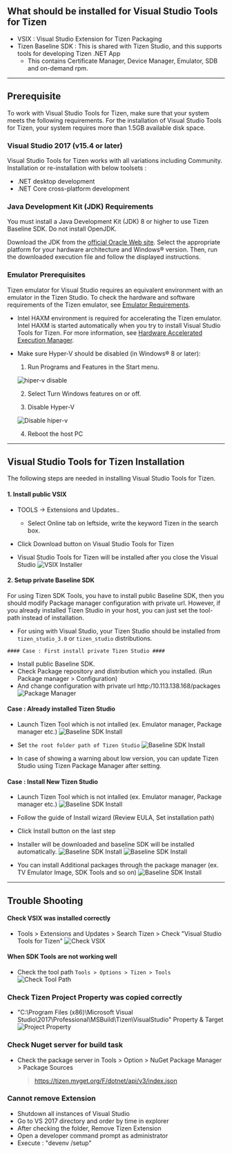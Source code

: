 ## What should be installed for Visual Studio Tools for Tizen ##
- VSIX : Visual Studio Extension for Tizen Packaging
- Tizen Baseline SDK : This is shared with Tizen Studio, and this supports tools for developing Tizen .NET App
  - This contains Certificate Manager, Device Manager, Emulator, SDB and on-demand rpm.

---

## Prerequisite ##
To work with Visual Studio Tools for Tizen, make sure that your system meets the following requirements.
For the installation of Visual Studio Tools for Tizen, your system requires more than 1.5GB available disk space.

### Visual Studio 2017 (v15.4 or later) ###
Visual Studio Tools for Tizen works with all variations including Community. Installation or re-installation with below toolsets :
   - .NET desktop development
   - .NET Core cross-platform development
   
### Java Development Kit (JDK) Requirements ###
You must install a Java Development Kit (JDK) 8 or higher to use Tizen Baseline SDK. Do not install OpenJDK.

Download the JDK from the [official Oracle Web site](http://www.oracle.com/technetwork/java/javase/downloads/index.html). Select the appropriate platform for your hardware architecture and Windows® version. Then, run the downloaded execution file and follow the displayed instructions.

### Emulator Prerequisites ###
Tizen emulator for Visual Studio requires an equivalent environment with an emulator in the Tizen Studio. To check the hardware and software requirements of the Tizen emulator, see [Emulator Requirements](https://developer.tizen.org/development/tizen-studio/download/installing-tizen-studio/prerequisites#emulator).

* Intel HAXM environment is required for accelerating the Tizen emulator. Intel HAXM is started automatically when you try to install Visual Studio Tools for Tizen. For more information, see [Hardware Accelerated Execution Manager](https://developer.tizen.org/development/tizen-studio/download/installing-tizen-studio/hardware-accelerated-execution-manager).
* Make sure Hyper-V should be disabled (in Windows® 8 or later):
   1. Run Programs and Features in the Start menu.

   ![hiper-v disable](image/cs_prerequiste01-250x401.png)

   2. Select Turn Windows features on or off.

   3. Disable Hyper-V

   ![Disable hiper-v](image/cs_prerequiste_disable_hiperv.png)

   4. Reboot the host PC

---

## Visual Studio Tools for Tizen Installation ##
The following steps are needed in installing Visual Studio Tools for Tizen.

   #### 1. Install public VSIX ####

   * TOOLS → Extensions and Updates..
      * Select Online tab on leftside, write the keyword Tizen in the search box.

   * Click Download button on Visual Studio Tools for Tizen

   * Visual Studio Tools for Tizen will be installed after you close the Visual Studio
   ![VSIX Installer](image/HowToInstall_ExtensionsandUpdates4.png)

   #### 2. Setup private Baseline SDK ####

   For using Tizen SDK Tools, you have to install public Baseline SDK, then you should modify Package manager configuration with private url.
   However, if you already installed Tizen Studio in your host, you can just set the tool-path instead of installation.

   * For using with Visual Studio, your Tizen Studio should be installed from ```tizen_studio_3.0``` or ```tizen_studio``` distributions.

    #### Case : First install private Tizen Studio ####
   * Install public Baseline SDK.
   * Check Package repository and distribution which you installed. (Run Package manager > Configuration)
   * And change configuration with private url http:/10.113.138.168/packages
   ![Package Manager](image/HowToInstall_PackageMgrConf.png)

   #### Case : Already installed Tizen Studio ####
   * Launch Tizen Tool which is not intalled (ex. Emulator manager, Package manager etc.)
   ![Baseline SDK Install](image/HowToInstall_BaselineInstall5.png)

   * Set ```the root folder path of Tizen Studio```
   ![Baseline SDK Install](image/HowToInstall_BaselineInstall6.png)

   * In case of showing a warning about low version, you can update Tizen Studio using Tizen Package Manager after setting.

   #### Case : Install New Tizen Studio ####
   * Launch Tizen Tool which is not intalled (ex. Emulator manager, Package manager etc.)
   ![Baseline SDK Install](image/HowToInstall_BaselineInstall1.png)

   * Follow the guide of Install wizard (Review EULA, Set installation path)

   * Click Install button on the last step

   * Installer will be downloaded and baseline SDK will be installed automatically.
   ![Baseline SDK Install](image/HowToInstall_BaselineInstall2.png)
   ![Baseline SDK Install](image/HowToInstall_BaselineInstall1.png)

   * You can install Additional packages through the package manager (ex. TV Emulator Image, SDK Tools and so on)
   ![Baseline SDK Install](image/HowToInstall_BaselineInstall4.png)

---

## Trouble Shooting
#### Check VSIX was installed correctly ####
   * Tools > Extensions and Updates > Search Tizen > Check "Visual Studio Tools for Tizen"
   ![Check VSIX](image/CPS_extension_and_updates.png)

#### When SDK Tools are not working well ####
   * Check the tool path ```Tools > Options > Tizen > Tools```
   ![Check Tool Path](image/HowToInstall_CheckToolPath.png)

### Check Tizen Project Property was copied correctly
   * "C:\Program Files (x86)\Microsoft Visual Studio\2017\Professional\MSBuild\Tizen\VisualStudio" Property & Target
   ![Project Property](image/CPS_Project_property.png)

### Check Nuget server for build task
   * Check the package server in Tools > Option > NuGet Package Manager > Package Sources
     > https://tizen.myget.org/F/dotnet/api/v3/index.json

### Cannot remove Extension
   * Shutdown all instances of Visual Studio
   * Go to VS 2017 directory and order by time in explorer
   * After checking the folder, Remove Tizen Extension
   * Open a developer command prompt as administrator
   * Execute : "devenv /setup"
